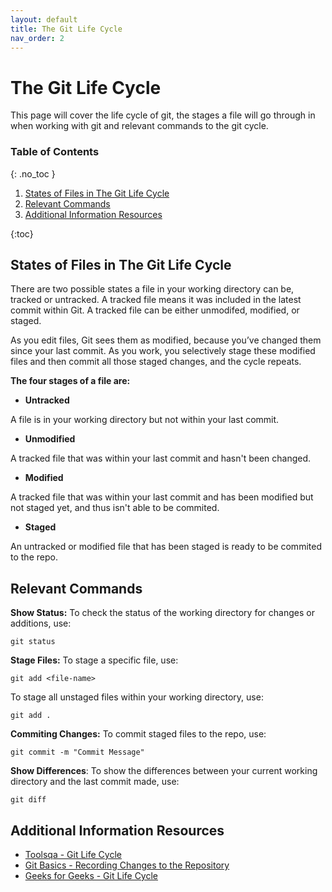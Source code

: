 ```yaml
---
layout: default
title: The Git Life Cycle
nav_order: 2
---
```


<!-- prettier-ignore-start -->
# The Git Life Cycle
This page will cover the life cycle of git, the stages a file will go through in when working with git and relevant commands to the git cycle.

### Table of Contents
{: .no_toc }

1. [States of Files in The Git Life Cycle](#states-of-files-in-the-git-cife-cycle)   
2. [Relevant Commands](#relevant-commands)  
3. [Additional Information Resources](#additional-information-resources)

{:toc}

<!--prettier-ignore-end-->


## States of Files in The Git Life Cycle
There are two possible states a file in your working directory can be, tracked or untracked. A tracked file means it was included in the latest commit within Git. A tracked file can be either unmodifed, modified, or staged.

As you edit files, Git sees them as modified, because you’ve changed them since your last commit. As you work, you selectively stage these modified files and then commit all those staged changes, and the cycle repeats.

__The four stages of a file are:__

- __Untracked__

A file is in your working directory but not within your last commit.

- __Unmodified__

A tracked file that was within your last commit and hasn't been changed.

- __Modified__

A tracked file that was within your last commit and has been modified but not staged yet, and thus isn't able to be commited.

- __Staged__

An untracked or modified file that has been staged is ready to be commited to the repo.

## Relevant Commands
__Show Status:__ To check the status of the working directory for changes or additions, use:

```console
git status
```
__Stage Files:__ To stage a specific file, use: 
```console
git add <file-name>
```
To stage all unstaged files within your working directory, use:
```console
git add .
```
__Commiting Changes:__ To commit staged files to the repo, use:
```console
git commit -m "Commit Message"
```

__Show Differences__: To show the differences between your current working directory and the last commit made, use:
```console
git diff
```


## Additional Information Resources
- [Toolsqa - Git Life Cycle](https://www.toolsqa.com/git/git-life-cycle)
- [Git Basics - Recording Changes to the Repository](https://git-scm.com/book/en/v2/Git-Basics-Recording-Changes-to-the-Repository)
- [Geeks for Geeks - Git Life Cycle](https://www.geeksforgeeks.org/git/git-life-cycle)

